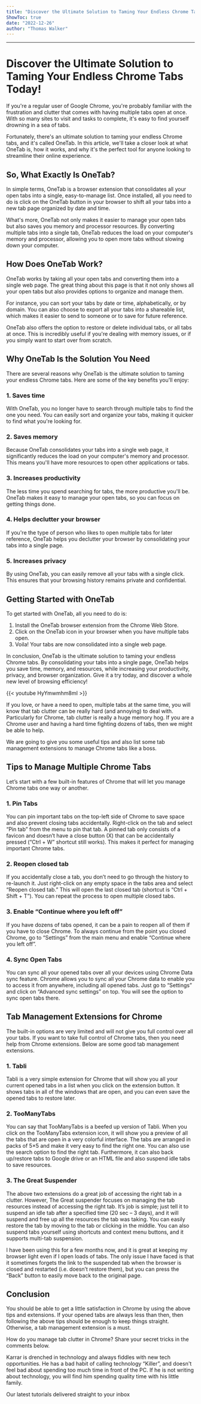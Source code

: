 ```yaml
---
title: "Discover the Ultimate Solution to Taming Your Endless Chrome Tabs Today!"
ShowToc: true 
date: "2022-12-26"
author: "Thomas Walker"
---
```

*****
# Discover the Ultimate Solution to Taming Your Endless Chrome Tabs Today!

If you're a regular user of Google Chrome, you're probably familiar with the frustration and clutter that comes with having multiple tabs open at once. With so many sites to visit and tasks to complete, it's easy to find yourself drowning in a sea of tabs.

Fortunately, there's an ultimate solution to taming your endless Chrome tabs, and it's called OneTab. In this article, we'll take a closer look at what OneTab is, how it works, and why it's the perfect tool for anyone looking to streamline their online experience.

## So, What Exactly Is OneTab?

In simple terms, OneTab is a browser extension that consolidates all your open tabs into a single, easy-to-manage list. Once installed, all you need to do is click on the OneTab button in your browser to shift all your tabs into a new tab page organized by date and time.

What's more, OneTab not only makes it easier to manage your open tabs but also saves you memory and processor resources. By converting multiple tabs into a single tab, OneTab reduces the load on your computer's memory and processor, allowing you to open more tabs without slowing down your computer.

## How Does OneTab Work?

OneTab works by taking all your open tabs and converting them into a single web page. The great thing about this page is that it not only shows all your open tabs but also provides options to organize and manage them.

For instance, you can sort your tabs by date or time, alphabetically, or by domain. You can also choose to export all your tabs into a shareable list, which makes it easier to send to someone or to save for future reference.

OneTab also offers the option to restore or delete individual tabs, or all tabs at once. This is incredibly useful if you're dealing with memory issues, or if you simply want to start over from scratch.

## Why OneTab Is the Solution You Need

There are several reasons why OneTab is the ultimate solution to taming your endless Chrome tabs. Here are some of the key benefits you'll enjoy:

### 1. Saves time

With OneTab, you no longer have to search through multiple tabs to find the one you need. You can easily sort and organize your tabs, making it quicker to find what you're looking for.

### 2. Saves memory

Because OneTab consolidates your tabs into a single web page, it significantly reduces the load on your computer's memory and processor. This means you'll have more resources to open other applications or tabs.

### 3. Increases productivity

The less time you spend searching for tabs, the more productive you'll be. OneTab makes it easy to manage your open tabs, so you can focus on getting things done.

### 4. Helps declutter your browser

If you're the type of person who likes to open multiple tabs for later reference, OneTab helps you declutter your browser by consolidating your tabs into a single page.

### 5. Increases privacy

By using OneTab, you can easily remove all your tabs with a single click. This ensures that your browsing history remains private and confidential.

## Getting Started with OneTab

To get started with OneTab, all you need to do is:

1. Install the OneTab browser extension from the Chrome Web Store.
2. Click on the OneTab icon in your browser when you have multiple tabs open.
3. Voila! Your tabs are now consolidated into a single web page.

In conclusion, OneTab is the ultimate solution to taming your endless Chrome tabs. By consolidating your tabs into a single page, OneTab helps you save time, memory, and resources, while increasing your productivity, privacy, and browser organization. Give it a try today, and discover a whole new level of browsing efficiency!

{{< youtube HyYmwmhm8mI >}} 



If you love, or have a need to open, multiple tabs at the same time, you will know that tab clutter can be really hard (and annoying) to deal with. Particularly for Chrome, tab clutter is really a huge memory hog. If you are a Chrome user and having a hard time fighting dozens of tabs, then we might be able to help.
 
We are going to give you some useful tips and also list some tab management extensions to manage Chrome tabs like a boss.
 
## Tips to Manage Multiple Chrome Tabs
 
Let’s start with a few built-in features of Chrome that will let you manage Chrome tabs one way or another.
 
### 1. Pin Tabs
 
You can pin important tabs on the top-left side of Chrome to save space and also prevent closing tabs accidentally. Right-click on the tab and select “Pin tab” from the menu to pin that tab. A pinned tab only consists of a favicon and doesn’t have a close button (X) that can be accidentally pressed (“Ctrl + W” shortcut still works). This makes it perfect for managing important Chrome tabs.
 

 
### 2. Reopen closed tab
 
If you accidentally close a tab, you don’t need to go through the history to re-launch it. Just right-click on any empty space in the tabs area and select “Reopen closed tab.” This will open the last closed tab (shortcut is “Ctrl + Shift + T”). You can repeat the process to open multiple closed tabs.
 
### 3. Enable “Continue where you left off”
 
If you have dozens of tabs opened, it can be a pain to reopen all of them if you have to close Chrome. To always continue from the point you closed Chrome, go to “Settings” from the main menu and enable “Continue where you left off”.
 
### 4. Sync Open Tabs
 
You can sync all your opened tabs over all your devices using Chrome Data sync feature. Chrome allows you to sync all your Chrome data to enable you to access it from anywhere, including all opened tabs. Just go to “Settings” and click on “Advanced sync settings” on top. You will see the option to sync open tabs there.
 
## Tab Management Extensions for Chrome
 
The built-in options are very limited and will not give you full control over all your tabs. If you want to take full control of Chrome tabs, then you need help from Chrome extensions. Below are some good tab management extensions.
 
### 1. Tabli
 
Tabli is a very simple extension for Chrome that will show you all your current opened tabs in a list when you click on the extension button. It shows tabs in all of the windows that are open, and you can even save the opened tabs to restore later.
 
### 2. TooManyTabs
 
You can say that TooManyTabs is a beefed up version of Tabli. When you click on the TooManyTabs extension icon, it will show you a preview of all the tabs that are open in a very colorful interface. The tabs are arranged in packs of 5×5 and make it very easy to find the right one. You can also use the search option to find the right tab. Furthermore, it can also back up/restore tabs to Google drive or an HTML file and also suspend idle tabs to save resources.
 
### 3. The Great Suspender
 
The above two extensions do a great job of accessing the right tab in a clutter. However, The Great suspender focuses on managing the tab resources instead of accessing the right tab. It’s job is simple; just tell it to suspend an idle tab after a specified time (20 sec – 3 days), and it will suspend and free up all the resources the tab was taking. You can easily restore the tab by moving to the tab or clicking in the middle. You can also suspend tabs yourself using shortcuts and context menu buttons, and it supports multi-tab suspension.
 
I have been using this for a few months now, and it is great at keeping my browser light even if I open loads of tabs. The only issue I have faced is that it sometimes forgets the link to the suspended tab when the browser is closed and restarted (i.e. doesn’t restore them), but you can press the “Back” button to easily move back to the original page.
 
## Conclusion
 
You should be able to get a little satisfaction in Chrome by using the above tips and extensions. If your opened tabs are always less than then, then following the above tips should be enough to keep things straight. Otherwise, a tab management extension is a must.
 
How do you manage tab clutter in Chrome? Share your secret tricks in the comments below.
 
Karrar is drenched in technology and always fiddles with new tech opportunities. He has a bad habit of calling technology “Killer”, and doesn't feel bad about spending too much time in front of the PC. If he is not writing about technology, you will find him spending quality time with his little family.
 
Our latest tutorials delivered straight to your inbox




